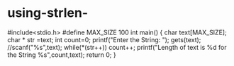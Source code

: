 # using-strlen-
#include<stdio.h>
#define MAX_SIZE 100
int main()
{
    char text[MAX_SIZE];
    char * str =text;
    int count=0;
    printf("Enter the String: ");
    gets(text);
    //scanf("%s",text);
    while(*(str++)) count++;
    printf("Length of text is %d for the String %s",count,text);
    return 0;
}
